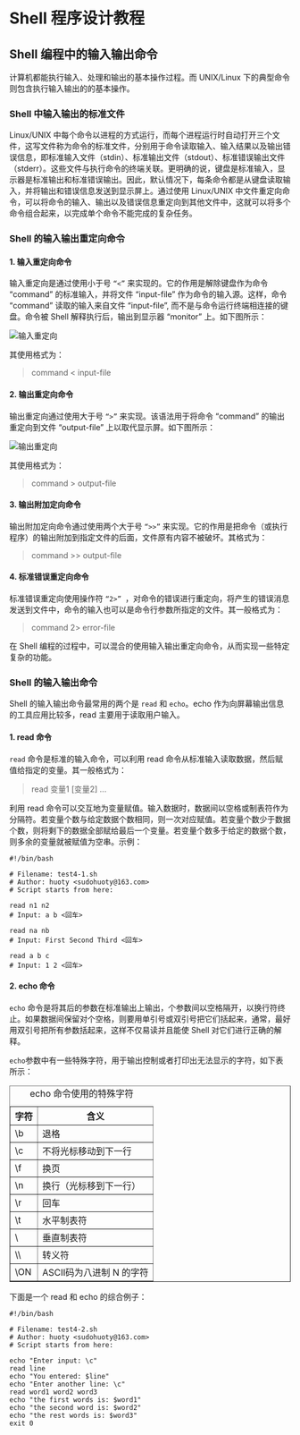 Shell 程序设计教程
==================

## Shell 编程中的输入输出命令

计算机都能执行输入、处理和输出的基本操作过程。而 UNIX/Linux 下的典型命令则包含执行输入输出的的基本操作。

### Shell 中输入输出的标准文件

Linux/UNIX 中每个命令以进程的方式运行，而每个进程运行时自动打开三个文件，这写文件称为命令的标准文件，分别用于命令读取输入、输入结果以及输出错误信息，即标准输入文件（stdin）、标准输出文件（stdout）、标准错误输出文件（stderr）。这些文件与执行命令的终端关联。更明确的说，键盘是标准输入，显示器是标准输出和标准错误输出。因此，默认情况下，每条命令都是从键盘读取输入，并将输出和错误信息发送到显示屏上。通过使用 Linux/UNIX 中文件重定向命令，可以将命令的输入、输出以及错误信息重定向到其他文件中，这就可以将多个命令组合起来，以完成单个命令不能完成的复杂任务。

### Shell 的输入输出重定向命令

#### 1. 输入重定向命令

输入重定向是通过使用小于号 `“<”` 来实现的。它的作用是解除键盘作为命令 “command” 的标准输入，并将文件 “input-file” 作为命令的输入源。这样，命令 “command” 读取的输入来自文件 “input-file”, 而不是与命令运行终端相连接的键盘。命令被 Shell 解释执行后，输出到显示器 “monitor” 上。如下图所示：

![输入重定向](http://ww1.sinaimg.cn/mw690/c3c88275jw1evf6xnq40fj20e3039weq.jpg)

其使用格式为：

> command < input-file

#### 2. 输出重定向命令

输出重定向通过使用大于号 `“>”` 来实现。该语法用于将命令 “command” 的输出重定向到文件 “output-file” 上以取代显示屏。如下图所示：

![输出重定向](http://ww1.sinaimg.cn/mw690/c3c88275jw1evf6xnhju2j20ee03g3yt.jpg)

其使用格式为：

> command > output-file

#### 3. 输出附加定向命令

输出附加定向命令通过使用两个大于号 `“>>”` 来实现。它的作用是把命令（或执行程序）的输出附加到指定文件的后面，文件原有内容不被破坏。其格式为：

> command >> output-file

#### 4. 标准错误重定向命令

标准错误重定向使用操作符 `“2>” `，对命令的错误进行重定向，将产生的错误消息发送到文件中，命令的输入也可以是命令行参数所指定的文件。其一般格式为：

> command 2> error-file

在 Shell 编程的过程中，可以混合的使用输入输出重定向命令，从而实现一些特定复杂的功能。

### Shell 的输入输出命令

Shell 的输入输出命令最常用的两个是 `read` 和 `echo`。echo 作为向屏幕输出信息的工具应用比较多，read 主要用于读取用户输入。

#### 1. read 命令

`read` 命令是标准的输入命令，可以利用 read 命令从标准输入读取数据，然后赋值给指定的变量。其一般格式为：

> read 变量1 [变量2] ...

利用 read 命令可以交互地为变量赋值。输入数据时，数据间以空格或制表符作为分隔符。若变量个数与给定数据个数相同，则一次对应赋值。若变量个数少于数据个数，则将剩下的数据全部赋给最后一个变量。若变量个数多于给定的数据个数，则多余的变量就被赋值为空串。示例：

```
#!/bin/bash

# Filename: test4-1.sh
# Author: huoty <sudohuoty@163.com>
# Script starts from here:

read n1 n2
# Input: a b <回车>

read na nb
# Input: First Second Third <回车>

read a b c 
# Input: 1 2 <回车>
```

#### 2. echo 命令

`echo` 命令是将其后的参数在标准输出上输出，个参数间以空格隔开，以换行符终止。如果数据间保留对个空格，则要用单引号或双引号把它们括起来，通常，最好用双引号把所有参数括起来，这样不仅易读并且能使 Shell 对它们进行正确的解释。

`echo`参数中有一些特殊字符，用于输出控制或者打印出无法显示的字符，如下表所示：

<table border="1">
<caption>echo 命令使用的特殊字符</caption>
<tr><th>字符</th><th>含义</th></tr>
<tr><td>\b</td><td>退格</td></tr>
<tr><td>\c</td><td>不将光标移动到下一行</td></tr>
<tr><td>\f</td><td>换页</td></tr>
<tr><td>\n</td><td>换行（光标移到下一行）</td></tr>
<tr><td>\r</td><td>回车</td></tr>
<tr><td>\t</td><td>水平制表符</td></tr>
<tr><td>\</td><td>垂直制表符</td></tr>
<tr><td>\\</td><td>转义符</td></tr>
<tr><td>\ON</td><td>ASCII码为八进制 N 的字符</td></tr>
</table>

下面是一个 read 和 echo 的综合例子：

```
#!/bin/bash

# Filename: test4-2.sh
# Author: huoty <sudohuoty@163.com>
# Script starts from here:

echo "Enter input: \c"
read line
echo "You entered: $line"
echo "Enter another line: \c"
read word1 word2 word3
echo "the first words is: $word1"
echo "the second word is: $word2"
echo "the rest words is: $word3"
exit 0
```